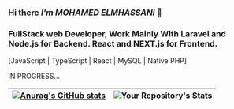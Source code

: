 
### Hi there *I'm MOHAMED ELMHASSANI* 👋

<!--**& I'm Currently Studying Computer Science at 1337MED @42 Network**-->

### FullStack web Developer, Work Mainly With Laravel and Node.js for Backend. React and NEXT.js for Frontend.

[JavaScript | TypeScript | React | MySQL | Native PHP]

<!-- [![melmhass's 42 stats](https://badge.mediaplus.ma/darkblue/melmhass)](https://github.com/assanimed/1337_CURSUS_TRACK) -->


IN PROGRESS... 


| [![Anurag's GitHub stats](https://github-readme-stats.vercel.app/api?username=assanimed&show_icons=true&theme=radical)](https://github.com/anuraghazra/github-readme-stats) | ![Your Repository's Stats](https://github-readme-stats.vercel.app/api/top-langs/?username=assanimed&layout=compact&theme=radical) |
|:-:|:-:|


<!--
**assanimed/assanimed** is a ✨ _special_ ✨ repository because its `README.md` (this file) appears on your GitHub profile.

Here are some ideas to get you started:

- 🔭 I’m currently working on ...
- 🌱 I’m currently learning ...
- 👯 I’m looking to collaborate on ...
- 🤔 I’m looking for help with ...
- 💬 Ask me about ...
- 📫 How to reach me: ...
- 😄 Pronouns: ...
- ⚡ Fun fact: ...
-->
